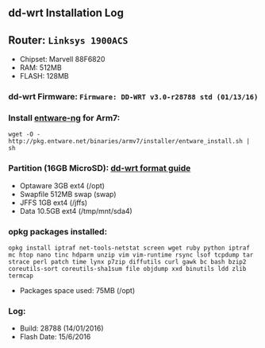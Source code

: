 ## dd-wrt Installation Log 

## Router: `Linksys 1900ACS`
 * Chipset: Marvell 88F6820
 * RAM: 512MB
 * FLASH: 128MB

### dd-wrt Firmware: `Firmware: DD-WRT v3.0-r28788 std (01/13/16)`

### Install [entware-ng](https://github.com/Entware-ng/Entware-ng/wiki/Install-on-DD-WRT) for Arm7:
```
wget -O - http://pkg.entware.net/binaries/armv7/installer/entware_install.sh | sh
```

### Partition (16GB MicroSD): [dd-wrt format guide](https://www.dd-wrt.com/wiki/index.php/How_to_-_Format_and_Partition_External_Storage_Device)
 * Optaware 3GB ext4 (/opt)
 * Swapfile 512MB swap (swap)
 * JFFS 1GB ext4 (/jffs)
 * Data 10.5GB ext4 (/tmp/mnt/sda4)


### opkg packages installed:
```
opkg install iptraf net-tools-netstat screen wget ruby python iptraf mc htop nano tinc hdparm unzip vim vim-runtime rsync lsof tcpdump tar strace perl patch time lynx p7zip diffutils curl gawk bc bash bzip2 coreutils-sort coreutils-sha1sum file objdump xxd binutils ldd zlib termcap
```
* Packages space used: 75MB (/opt)

### Log:
 * Build: 28788 (14/01/2016)
 * Flash Date: 15/6/2016
